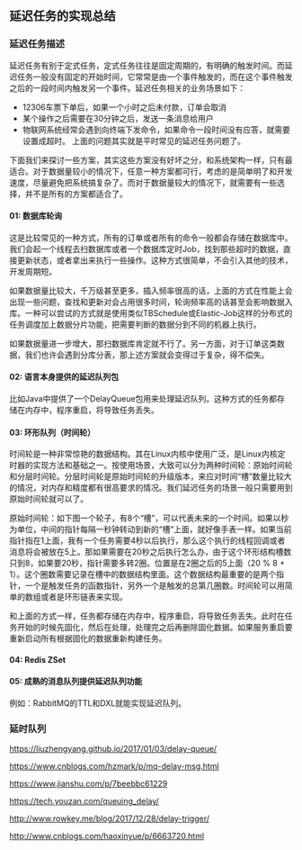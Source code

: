 ## 延迟任务的实现总结
### 延迟任务描述
延迟任务有别于定式任务，定式任务往往是固定周期的，有明确的触发时间。而延迟任务一般没有固定的开始时间，它常常是由一个事件触发的，而在这个事件触发之后的一段时间内触发另一个事件。延迟任务相关的业务场景如下：
* 12306车票下单后，如果一个小时之后未付款，订单会取消
* 某个操作之后需要在30分钟之后，发送一条消息给用户
* 物联网系统经常会遇到向终端下发命令，如果命令一段时间没有应答，就需要设置成超时。
上面的问题其实就是平时常见的延迟任务问题了。

下面我们来探讨一些方案，其实这些方案没有好坏之分，和系统架构一样，只有最适合。对于数据量较小的情况下，任意一种方案都可行，考虑的是简单明了和开发速度，尽量避免把系统搞复杂了。而对于数据量较大的情况下，就需要有一些选择，并不是所有的方案都适合了。
#### 01: 数据库轮询
这是比较常见的一种方式，所有的订单或者所有的命令一般都会存储在数据库中。我们会起一个线程去扫数据库或者一个数据库定时Job，找到那些超时的数据，直接更新状态，或者拿出来执行一些操作。这种方式很简单，不会引入其他的技术，开发周期短。

如果数据量比较大，千万级甚至更多，插入频率很高的话，上面的方式在性能上会出现一些问题，查找和更新对会占用很多时间，轮询频率高的话甚至会影响数据入库。一种可以尝试的方式就是使用类似TBSchedule或Elastic-Job这样的分布式的任务调度加上数据分片功能，把需要判断的数据分到不同的机器上执行。

如果数据量进一步增大，那扫数据库肯定就不行了。另一方面，对于订单这类数据，我们也许会遇到分库分表，那上述方案就会变得过于复杂，得不偿失。
#### 02: 语言本身提供的延迟队列包
比如Java中提供了一个DelayQueue包用来处理延迟队列。这种方式的任务都存储在内存中，程序重启，将导致任务丢失。
#### 03: 环形队列（时间轮）
时间轮是一种非常惊艳的数据结构。其在Linux内核中使用广泛，是Linux内核定时器的实现方法和基础之一。按使用场景，大致可以分为两种时间轮：原始时间轮和分层时间轮。分层时间轮是原始时间轮的升级版本，来应对时间“槽”数量比较大的情况，对内存和精度都有很高要求的情况。我们延迟任务的场景一般只需要用到原始时间轮就可以了。

原始时间轮：如下图一个轮子，有8个“槽”，可以代表未来的一个时间。如果以秒为单位，中间的指针每隔一秒钟转动到新的“槽”上面，就好像手表一样。如果当前指针指在1上面，我有一个任务需要4秒以后执行，那么这个执行的线程回调或者消息将会被放在5上。那如果需要在20秒之后执行怎么办，由于这个环形结构槽数只到8，如果要20秒，指针需要多转2圈。位置是在2圈之后的5上面（20 % 8 + 1）。这个圈数需要记录在槽中的数据结构里面。这个数据结构最重要的是两个指针，一个是触发任务的函数指针，另外一个是触发的总第几圈数。时间轮可以用简单的数组或者是环形链表来实现。

和上面的方式一样，任务都存储在内存中，程序重启，将导致任务丢失。此时在任务开始的时候先固化，然后在处理，处理完之后再删除固化数据。如果服务重启要重新启动所有根据固化的数据重新构建任务。
#### 04: Redis ZSet

#### 05: 成熟的消息队列提供延迟队列功能
例如：RabbitMQ的TTL和DXL就能实现延迟队列。

### 延时队列
https://liuzhengyang.github.io/2017/01/03/delay-queue/

https://www.cnblogs.com/hzmark/p/mq-delay-msg.html

https://www.jianshu.com/p/7beebbc61229

https://tech.youzan.com/queuing_delay/

http://www.rowkey.me/blog/2017/12/28/delay-trigger/

http://www.cnblogs.com/haoxinyue/p/6663720.html

